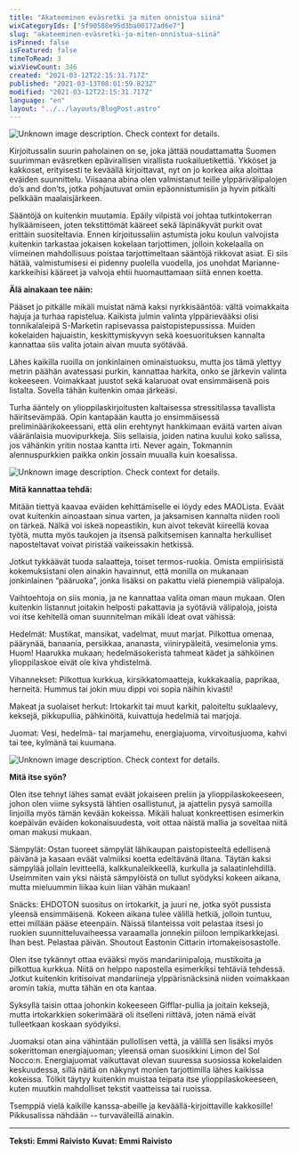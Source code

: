 ```yaml
---
title: "Akateeminen eväsretki ja miten onnistua siinä"
wixCategoryIds: ["5f90588e95d3ba00172ad6e7"]
slug: "akateeminen-eväsretki-ja-miten-onnistua-siinä"
isPinned: false
isFeatured: false
timeToRead: 3
wixViewCount: 346
created: "2021-03-12T22:15:31.717Z"
published: "2021-03-13T08:01:59.823Z"
modified: "2021-03-12T22:15:31.717Z"
language: "en"
layout: "../../layouts/BlogPost.astro"
---
```


![Unknown image description. Check context for details.](https://static.wixstatic.com/media/18093e_e6fc946a904548a691502d558bfc5a12~mv2.jpg)

Kirjoitussalin suurin paholainen on se, joka jättää noudattamatta Suomen suurimman eväsretken epävirallisen virallista ruokailuetikettiä. Ykköset ja kakkoset, erityisesti te keväällä kirjoittavat, nyt on jo korkea aika aloittaa eväiden suunnittelu. Viisaana abina olen valmistanut teille ylppärivälipalojen do’s and don’ts, jotka pohjautuvat omiin epäonnistumisiin ja hyvin pitkälti pelkkään maalaisjärkeen.

Sääntöjä on kuitenkin muutamia. Epäily vilpistä voi johtaa tutkintokerran hylkäämiseen, joten tekstittömät kääreet sekä läpinäkyvät purkit ovat erittäin suositeltavia. Ennen kirjoitussaliin astumista joku koulun valvojista kuitenkin tarkastaa jokaisen kokelaan tarjottimen, jolloin kokelaalla on viimeinen mahdollisuus poistaa tarjottimeltaan sääntöjä rikkovat asiat. Ei siis hätää, valmistumisesi ei pidenny puolella vuodella, jos unohdat Marianne-karkkeihisi kääreet ja valvoja ehtii huomauttamaan siitä ennen koetta.

**Älä ainakaan tee näin:**

Pääset jo pitkälle mikäli muistat nämä kaksi nyrkkisääntöä: vältä voimakkaita hajuja ja turhaa rapistelua. Kaikista julmin valinta ylppärievääksi olisi tonnikalaleipä S-Marketin rapisevassa paistopistepussissa. Muiden kokelaiden hajuaistin, keskittymiskyvyn sekä koesuorituksen kannalta kannattaa siis valita jotain aivan muuta syötävää.

Lähes kaikilla ruoilla on jonkinlainen ominaistuoksu, mutta jos tämä ylettyy metrin päähän avatessasi purkin, kannattaa harkita, onko se järkevin valinta kokeeseen. Voimakkaat juustot sekä kalaruoat ovat ensimmäisenä pois listalta. Sovella tähän kuitenkin omaa järkeäsi.

Turha ääntely on ylioppilaskirjoitusten kaltaisessa stressitilassa tavallista häiritsevämpää. Opin kantapään kautta jo ensimmäisessä preliminäärikokeessani, että olin erehtynyt hankkimaan eväitä varten aivan vääränlaisia muovipurkkeja. Siis sellaisia, joiden natina kuului koko salissa, jos vähänkin yritin nostaa kantta irti. Never again, Tokmannin alennuspurkkien paikka onkin jossain muualla kuin koesalissa.

![Unknown image description. Check context for details.](https://static.wixstatic.com/media/18093e_d886190b2d4643bea2fd593f8f3522cf~mv2.jpg)

**Mitä kannattaa tehdä:**

Mitään tiettyä kaavaa eväiden kehittämiselle ei löydy edes MAOLista. Eväät ovat kuitenkin ainoastaan sinua varten, ja jaksamisen kannalta niiden rooli on tärkeä. Nälkä voi iskeä nopeastikin, kun aivot tekevät kiireellä kovaa työtä, mutta myös taukojen ja itsensä palkitsemisen kannalta herkulliset naposteltavat voivat piristää vaikeissakin hetkissä.

Jotkut tykkäävät tuoda salaatteja, toiset termos-ruokia. Omista empiirisistä kokemuksistani olen ainakin havainnut, että monilla on mukanaan jonkinlainen “pääruoka”, jonka lisäksi on pakattu vielä pienempiä välipaloja. 

Vaihtoehtoja on siis monia, ja ne kannattaa valita oman maun mukaan. Olen kuitenkin listannut joitakin helposti pakattavia ja syötäviä välipaloja, joista voi itse kehitellä oman suunnitelman mikäli ideat ovat vähissä:

Hedelmät: Mustikat, mansikat, vadelmat, muut marjat. Pilkottua omenaa, päärynää, banaania, persikkaa, ananasta, viinirypäleitä, vesimelonia yms. Huom! Haarukka mukaan; hedelmäsokerista tahmeat kädet ja sähköinen ylioppilaskoe eivät ole kiva yhdistelmä.

Vihannekset: Pilkottua kurkkua, kirsikkatomaatteja, kukkakaalia, paprikaa, herneitä. Hummus tai jokin muu dippi voi sopia näihin kivasti!

Makeat ja suolaiset herkut: Irtokarkit tai muut karkit, paloiteltu suklaalevy, keksejä, pikkupullia, pähkinöitä, kuivattuja hedelmiä tai marjoja. 

Juomat: Vesi, hedelmä- tai marjamehu, energiajuoma, virvoitusjuoma, kahvi tai tee, kylmänä tai kuumana.

![Unknown image description. Check context for details.](https://static.wixstatic.com/media/18093e_14845f61a01f43108990c3e0be152748~mv2.jpg)

**Mitä itse syön?**

Olen itse tehnyt lähes samat eväät jokaiseen preliin ja ylioppilaskokeeseen, johon olen viime syksystä lähtien osallistunut, ja ajattelin pysyä samoilla linjoilla myös tämän kevään kokeissa. Mikäli haluat konkreettisen esimerkin koepäivän eväiden kokonaisuudesta, voit ottaa näistä mallia ja soveltaa niitä oman makusi mukaan.

Sämpylät: 
Ostan tuoreet sämpylät lähikaupan paistopisteeltä edellisenä päivänä ja kasaan eväät valmiiksi koetta edeltävänä iltana. Täytän kaksi sämpylää jollain levitteellä, kalkkunaleikkeellä, kurkulla ja salaatinlehdillä. Useimmiten vain yksi näistä sämpylöistä on tullut syödyksi kokeen aikana, mutta mieluummin liikaa kuin liian vähän mukaan!

Snäcks:
EHDOTON suositus on irtokarkit, ja juuri ne, jotka syöt pussista yleensä ensimmäisenä. Kokeen aikana tulee välillä hetkiä, jolloin tuntuu, ettei millään pääse eteenpäin. Näissä tilanteissa voit pelastaa itsesi jo ruokien suunnitteluvaiheessa varaamalla jonnekin piiloon lempikarkkejasi. Ihan best. Pelastaa päivän. Shoutout Eastonin Cittarin irtomakeisosastolle.

Olen itse tykännyt ottaa evääksi myös mandariinipaloja, mustikoita ja pilkottua kurkkua. Niitä on helppo napostella esimerkiksi tehtäviä tehdessä. Jotkut kuitenkin kritisoivat mandariineja ylppärisnäcksinä niiden voimakkaan aromin takia, mutta tähän en ota kantaa.

Syksyllä taisin ottaa johonkin kokeeseen Gifflar-pullia ja joitain keksejä, mutta irtokarkkien sokerimäärä oli itselleni riittävä, joten nämä eivät tulleetkaan koskaan syödyiksi.

Juomaksi otan aina vähintään pullollisen vettä, ja välillä sen lisäksi myös sokerittoman energiajuoman; yleensä oman suosikkini Limon del Sol Nocco:n. Energiajuomat vaikuttavat olevan suuressa suosiossa kokelaiden keskuudessa, sillä näitä on näkynyt monien tarjottimilla lähes kaikissa kokeissa. Tölkit täytyy kuitenkin muistaa teipata itse ylioppilaskokeeseen, kuten muutkin mahdolliset tekstit vaatteissa tai ruoissa.

Tsemppiä vielä kaikille kanssa-abeille ja keväällä-kirjoittaville kakkosille! Pikkusalissa nähdään -- turvaväleillä ainakin.

---
**Teksti: Emmi Raivisto**
**Kuvat: Emmi Raivisto**
